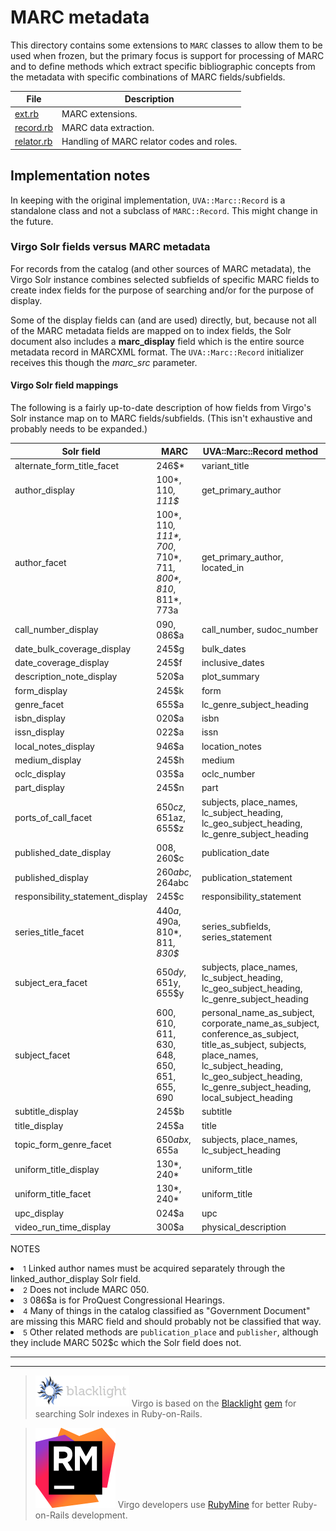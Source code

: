 <!-- lib/uva/marc/README.md -->

# MARC metadata

This directory contains some extensions to `MARC` classes to allow them to be
used when frozen, but the primary focus is support for processing of MARC and
to define methods which extract specific bibliographic concepts from the
metadata with specific combinations of MARC fields/subfields.

| File                     | Description                                      |
| ------------------------ | ------------------------------------------------ |
| [ext.rb](ext.rb)         | MARC extensions.                                 |
| [record.rb](record.rb)   | MARC data extraction.                            |
| [relator.rb](relator.rb) | Handling of MARC relator codes and roles.        |

## Implementation notes

In keeping with the original implementation, `UVA::Marc::Record` is a
standalone class and not a subclass of `MARC::Record`.  This might change in
the future.

### Virgo Solr fields versus MARC metadata

For records from the catalog (and other sources of MARC metadata), the Virgo
Solr instance combines selected subfields of specific MARC fields to create
index fields for the purpose of searching and/or for the purpose of display.

Some of the display fields can (and are used) directly, but, because not all of
the MARC metadata fields are mapped on to index fields, the Solr document also
includes a **marc_display** field which is the entire source metadata record in
MARCXML format.  The `UVA::Marc::Record` initializer receives this though the
*marc_src* parameter.
  
#### Virgo Solr field mappings

The following is a fairly up-to-date description of how fields from Virgo's
Solr instance map on to MARC fields/subfields.  (This isn't exhaustive and
probably needs to be expanded.)

| Solr field                  | MARC                  | UVA::Marc::Record method  | Notes   |
| --------------------------- | --------------------- | ------------------------- | ------- |
| alternate_form_title_facet  | 246$*                 | variant_title             |         |
| author_display              | 100$*, 110$*, 111$*   | get_primary_author        | 1       |
| author_facet                | 100$*, 110$*, 111$*, 700$*, 710$*, 711$*, 800$*, 810$*, 811$*, 773$a | get_primary_author, located_in | |
| call_number_display         | 090, 086$a            | call_number, sudoc_number | 2, 3, 4 |
| date_bulk_coverage_display  | 245$g                 | bulk_dates                |         |
| date_coverage_display       | 245$f                 | inclusive_dates           |         |
| description_note_display    | 520$a                 | plot_summary              |         |
| form_display                | 245$k                 | form                      |         |
| genre_facet                 | 655$a                 | lc_genre_subject_heading  |         |
| isbn_display                | 020$a                 | isbn                      |         |
| issn_display                | 022$a                 | issn                      |         |
| local_notes_display         | 946$a                 | location_notes            |         |
| medium_display              | 245$h                 | medium                    |         |
| oclc_display                | 035$a                 | oclc_number               |         |
| part_display                | 245$n                 | part                      |         |
| ports_of_call_facet         | 650$cz, 651$az, 655$z | subjects, place_names, lc_subject_heading, lc_geo_subject_heading, lc_genre_subject_heading | |
| published_date_display      | 008, 260$c            | publication_date          |         |
| published_display           | 260$abc, 264$abc      | publication_statement     | 5       |
| responsibility_statement_display | 245$c            | responsibility_statement  |         |
| series_title_facet          | 440$a, 490$a, 810$*, 811$*, 830$* | series_subfields, series_statement | |
| subject_era_facet           | 650$dy, 651$y, 655$y  | subjects, place_names, lc_subject_heading, lc_geo_subject_heading, lc_genre_subject_heading | |
| subject_facet               | 600, 610, 611, 630, 648, 650, 651, 655, 690 | personal_name_as_subject, corporate_name_as_subject, conference_as_subject, title_as_subject, subjects, place_names, lc_subject_heading, lc_geo_subject_heading, lc_genre_subject_heading, local_subject_heading | |
| subtitle_display            | 245$b                 | subtitle                  |         |
| title_display               | 245$a                 | title                     |         |
| topic_form_genre_facet      | 650$abx, 655$a        | subjects, place_names, lc_subject_heading | |
| uniform_title_display       | 130$*, 240$*          | uniform_title             |         |
| uniform_title_facet         | 130$*, 240$*          | uniform_title             |         |
| upc_display                 | 024$a                 | upc                       |         |
| video_run_time_display      | 300$a                 | physical_description      |         |

NOTES
<li><small>1</small>
  Linked author names must be acquired separately through the
  linked_author_display Solr field.</li>
<li><small>2</small>
  Does not include MARC 050.</li>
<li><small>3</small>
  086$a is for ProQuest Congressional Hearings.</li>
<li><small>4</small>
  Many of things in the catalog classified as "Government Document" are missing
  this MARC field and should probably not be classified that way.</li>
<li><small>5</small>
  Other related methods are <code>publication_place</code> and
  <code>publisher</code>, although they include MARC 502$c which the Solr field
  does not.</li>
  
---
---

> [![Blacklight][bl_img]][bl_url]
> Virgo is based on the [Blacklight][bl_url] [gem][bl_gem] for searching Solr indexes in Ruby-on-Rails.

> [![RubyMine][rm_img]][rm_url]
> Virgo developers use [RubyMine][rm_url] for better Ruby-on-Rails development.

<!---------------------------------------------------------------------------->
<!-- Other link references:
REF ---------- LINK ---------------------------- TOOLTIP --------------------->
[version_url]: https://github.com/uvalib/virgo
[version_img]: https://badge.fury.io/gh/uvalib%2virgo.png
[status_url]:  https://travis-ci.org/uvalib/virgo
[status_img]:  https://api.travis-ci.org/uvalib/virgo.svg?branch=develop
[bl_img]:      ../../doc/images/blacklight_logo.png
[bl_url]:      http://projectblacklight.org
[bl_gem]:      https://rubygems.org/gems/blacklight
[rm_img]:      ../../doc/images/icon_RubyMine.png
[rm_url]:      https://www.jetbrains.com/ruby

<!-- vi: set filetype=markdown: set wrap: -->
